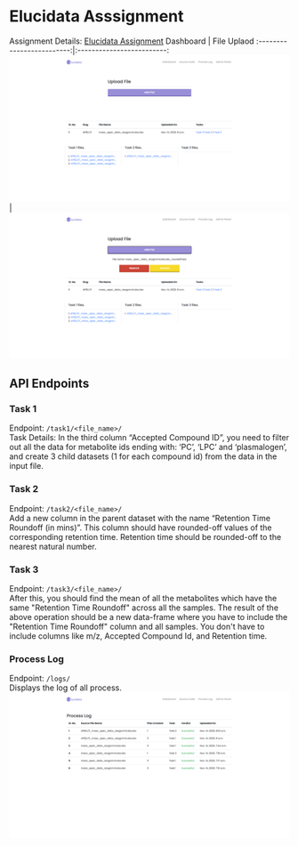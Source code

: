 # Elucidata Asssignment

Assignment Details: [Elucidata Assignment](https://docs.google.com/document/d/1wqUXBWqtLFiFewj7jbyzLjrQ_B5HMtJpNmab5p94b-M/edit?usp=sharing)
Dashboard | File Uplaod 
:-------------------------:|:-------------------------:
![Dashboard](https://github.com/aritra1999/Elucidata-Asssignment/blob/master/static/AssignmentFiles/dash.png)  |  ![File Upload](https://github.com/aritra1999/Elucidata-Asssignment/blob/master/static/AssignmentFiles/dash_file.png)


## API Endpoints
### Task 1 
Endpoint: ```/task1/<file_name>/```  
Task Details: In the third column “Accepted Compound ID”, you need to filter out all the data for metabolite ids ending with:  ‘PC’, ‘LPC’ and ‘plasmalogen’, and create 3 child datasets (1 for each compound id) from the data in the input file. 

### Task 2 
Endpoint: ```/task2/<file_name>/```  
Add a new column in the parent dataset with the name “Retention Time Roundoff (in mins)”. This column  should have rounded-off values of the corresponding retention time. Retention time should be rounded-off to the nearest natural number. 

### Task 3 
Endpoint: ```/task3/<file_name>/```  
After this, you should find the mean of all the metabolites which have the same "Retention Time Roundoff"  across all the samples. The result of the above operation should be a new data-frame where you have to include the "Retention Time Roundoff" column and all samples. You don't have to include columns like m/z,  Accepted Compound Id, and Retention time. 

### Process Log
Endpoint: ```/logs/```     
Displays the log of all process.
![Process Log](https://github.com/aritra1999/Elucidata-Asssignment/blob/master/static/AssignmentFiles/log.png)

